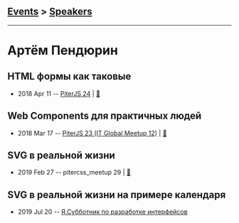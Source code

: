 ## [Events](../README.md) > [Speakers](../speakers.md)
---

# Артём Пендюрин

## HTML формы как таковые
- 2018 Apr 11 -- [PiterJS 24](https://www.youtube.com/watch?v=TO5kl_GBQ20)  | [:notebook:](https://github.com/piterjs/piterjs.org/blob/master/events/24/pendurin.pdf)  
## Web Components для практичных людей
- 2018 Mar 17 -- [PiterJS 23 (IT Global Meetup 12)](https://youtu.be/OVQCN_bUkZM)  | [:notebook:](https://github.com/piterjs/piterjs.org/blob/master/events/23/web-components.pdf)  
## SVG в реальной жизни
- 2019 Feb 27 -- pitercss_meetup 29  | [:notebook:](https://pitercss.ru/29/pres/svg-calendar.pdf)  
## SVG в реальной жизни на примере календаря
- 2019 Jul 20 -- [Я.Субботник по разработке интерфейсов](https://events.yandex.ru/lib/talks/7523/)    

